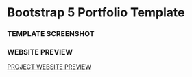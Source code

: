 # Bootstrap 5 Portfolio Template

### TEMPLATE SCREENSHOT

### WEBSITE PREVIEW 

[PROJECT WEBSITE PREVIEW](https://evolancer.in/)
